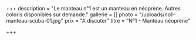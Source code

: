 +++
description = "Le manteau n°1 est un manteau en néoprène. Autres coloris disponibles sur demande."
gallerie = []
photo = "/uploads/no1-manteau-scuba-01.jpg"
prix = "A discuter"
titre = "N°1 - Manteau néoprène"

+++
